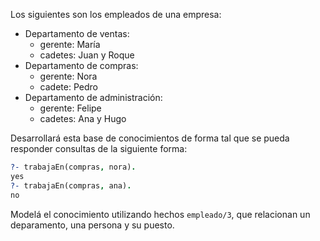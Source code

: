 Los siguientes son los empleados de una empresa:

* Departamento de ventas:
  * gerente: María
  * cadetes: Juan y Roque
* Departamento de compras:
  * gerente: Nora
  * cadete: Pedro
* Departamento de administración:
  * gerente: Felipe
  * cadetes: Ana y Hugo

Desarrollará esta base de conocimientos de forma tal que se pueda responder consultas de la siguiente forma:

```prolog
?- trabajaEn(compras, nora).
yes
?- trabajaEn(compras, ana).
no
```

Modelá el conocimiento utilizando hechos `empleado/3`, que relacionan un deparamento, una persona y su puesto.